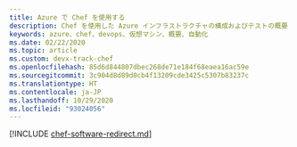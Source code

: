 ```yaml
---
title: Azure で Chef を使用する
description: Chef を使用した Azure インフラストラクチャの構成およびテストの概要
keywords: azure、chef、devops、仮想マシン、概要、自動化
ms.date: 02/22/2020
ms.topic: article
ms.custom: devx-track-chef
ms.openlocfilehash: 85d6d844807dbec268de71e184f68eaea16ac59e
ms.sourcegitcommit: 3c904d8d89d0cb4f13209cde3425c5307b83237c
ms.translationtype: HT
ms.contentlocale: ja-JP
ms.lasthandoff: 10/29/2020
ms.locfileid: "93024056"
---
```

[!INCLUDE [chef-software-redirect.md](includes/chef-software-redirect.md)]